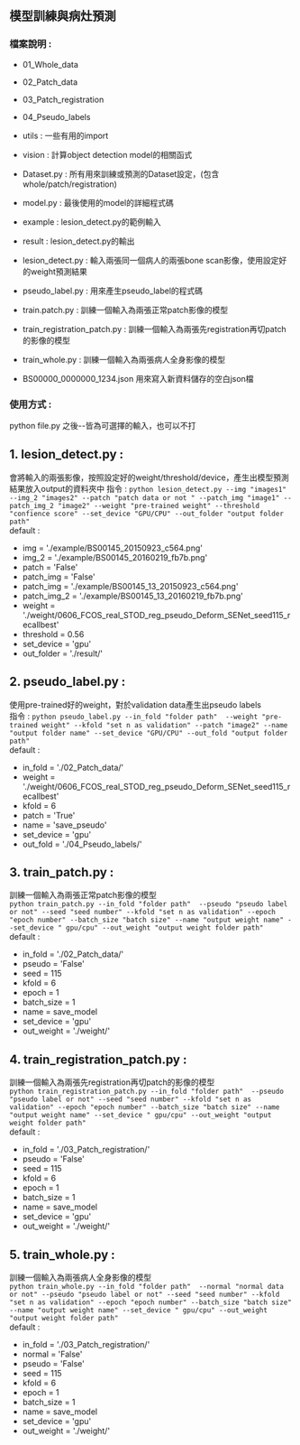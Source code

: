 ## 模型訓練與病灶預測

### 檔案說明 : 
* 01_Whole_data  
* 02_Patch_data  
* 03_Patch_registration  
* 04_Pseudo_labels  
   
* utils : 一些有用的import   
* vision : 計算object detection model的相關函式    
* Dataset.py : 所有用來訓練或預測的Dataset設定，(包含whole/patch/registration)   
* model.py : 最後使用的model的詳細程式碼   
   
* example : lesion_detect.py的範例輸入  
* result : lesion_detect.py的輸出  
  
* lesion_detect.py : 輸入兩張同一個病人的兩張bone scan影像，使用設定好的weight預測結果   
* pseudo_label.py : 用來產生pseudo_label的程式碼  
* train.patch.py : 訓練一個輸入為兩張正常patch影像的模型  
* train_registration_patch.py : 訓練一個輸入為兩張先registration再切patch的影像的模型  
* train_whole.py : 訓練一個輸入為兩張病人全身影像的模型  
     
* BS00000_0000000_1234.json 用來寫入新資料儲存的空白json檔  

### 使用方式 : 
python file.py 之後--皆為可選擇的輸入，也可以不打
## 1. lesion_detect.py :  
會將輸入的兩張影像，按照設定好的weight/threshold/device，產生出模型預測結果放入output的資料夾中
指令 : `python lesion_detect.py --img "images1"  --img_2 "images2" --patch "patch data or not " --patch_img "image1" --patch_img_2 "image2" --weight "pre-trained weight" --threshold "confience score" --set_device "GPU/CPU" --out_folder "output folder path" `  
default : 
* img = './example/BS00145_20150923_c564.png'
* img_2 = './example/BS00145_20160219_fb7b.png'
* patch = 'False'
* patch_img = 'False'
* patch_img = './example/BS00145_13_20150923_c564.png'
* patch_img_2 = './example/BS00145_13_20160219_fb7b.png'
* weight = './weight/0606_FCOS_real_STOD_reg_pseudo_Deform_SENet_seed115_recallbest'
* threshold = 0.56
* set_device = 'gpu'
* out_folder = './result/'
## 2. pseudo_label.py :  
使用pre-trained好的weight，對於validation data產生出pseudo labels  
指令 : `python pseudo_label.py --in_fold "folder path"  --weight "pre-trained weight" --kfold "set n as validation" --patch "image2" --name "output folder name" --set_device "GPU/CPU" --out_fold "output folder path" `  
default : 
* in_fold = './02_Patch_data/'
* weight = './weight/0606_FCOS_real_STOD_reg_pseudo_Deform_SENet_seed115_recallbest'
* kfold = 6
* patch = 'True'
* name = 'save_pseudo'
* set_device = 'gpu'
* out_fold = './04_Pseudo_labels/'
## 3. train_patch.py :  
訓練一個輸入為兩張正常patch影像的模型  
`python train_patch.py --in_fold "folder path"  --pseudo "pseudo label or not" --seed "seed number" --kfold "set n as validation" --epoch "epoch number" --batch_size "batch size" --name "output weight name" --set_device " gpu/cpu" --out_weight "output weight folder path" `   
default : 
* in_fold = './02_Patch_data/'
* pseudo = 'False'
* seed = 115
* kfold = 6
* epoch = 1
* batch_size = 1
* name = save_model
* set_device = 'gpu'
* out_weight = './weight/'
## 4. train_registration_patch.py :  
訓練一個輸入為兩張先registration再切patch的影像的模型  
`python train_registration_patch.py --in_fold "folder path"  --pseudo "pseudo label or not" --seed "seed number" --kfold "set n as validation" --epoch "epoch number" --batch_size "batch size" --name "output weight name" --set_device " gpu/cpu" --out_weight "output weight folder path" `  
default : 
* in_fold = './03_Patch_registration/'
* pseudo = 'False'
* seed = 115
* kfold = 6
* epoch = 1
* batch_size = 1
* name = save_model
* set_device = 'gpu'
* out_weight = './weight/'  
## 5. train_whole.py :  
訓練一個輸入為兩張病人全身影像的模型  
`python train_whole.py --in_fold "folder path"  --normal "normal data or not" --pseudo "pseudo label or not" --seed "seed number" --kfold "set n as validation" --epoch "epoch number" --batch_size "batch size" --name "output weight name" --set_device " gpu/cpu" --out_weight "output weight folder path" `  
default : 
* in_fold = './03_Patch_registration/'
* normal = 'False'
* pseudo = 'False'
* seed = 115
* kfold = 6
* epoch = 1
* batch_size = 1
* name = save_model
* set_device = 'gpu'
* out_weight = './weight/' 
